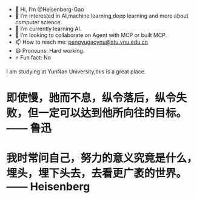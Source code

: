 - 👋 Hi, I’m @Heisenberg-Gao
- 👀 I’m interested in AI,machine learning,deep learning and more about computer science.
- 🌱 I’m currently learning AI.
- 💞️ I’m looking to collaborate on Agent with MCP or built MCP.
- 📫 How to reach me: pengyugaoynu@stu.ynu.edu.cn
- 😄 Pronouns: Hard working.
- ⚡ Fun fact: No

I am studying at YunNan University,this is a great place.
# 即使慢，驰而不息，纵令落后，纵令失败，但一定可以达到他所向往的目标。—— 鲁迅
# 我时常问自己，努力的意义究竟是什么，埋头，埋下头去，去看更广袤的世界。 —— Heisenberg

